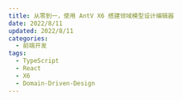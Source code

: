 ```yaml
---
title: 从零到一，使用 AntV X6 搭建领域模型设计编辑器
date: 2022/8/11
updated: 2022/8/11
categories:
  - 前端开发
tags:
  - TypeScript
  - React
  - X6
  - Domain-Driven-Design
---
```

